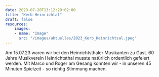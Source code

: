 ```yaml
---
date: 2023-07-20T13:12:29+02:00
title: "Kerb Heinrichtal"
draft: false
resources:
    images:
    - name: "Image"
      src: "/images/aktuelles/2023_Kerb_Heinrichtsal.jpeg"
---
```


Am 15.07.23 waren wir bei den Heinrichtsthaler Musikanten zu Gast. 60 Jahre Musikverein Heinrichtsthal musste natürlich ordentlich gefeiert werden.
Mit Marco und Roger am Gesang konnten wir - in unseren 45 Minuten Spielzeit - so richtig Stimmung machen.




